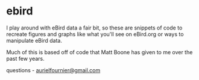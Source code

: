 ebird
=====
I play around with eBird data a fair bit, so these are snippets of code to recreate figures and graphs like what you'll see on eBird.org or ways to manipulate eBird data. 

Much of this is based off of code that Matt Boone has given to me over the past few years. 

questions - aurielfournier@gmail.com

